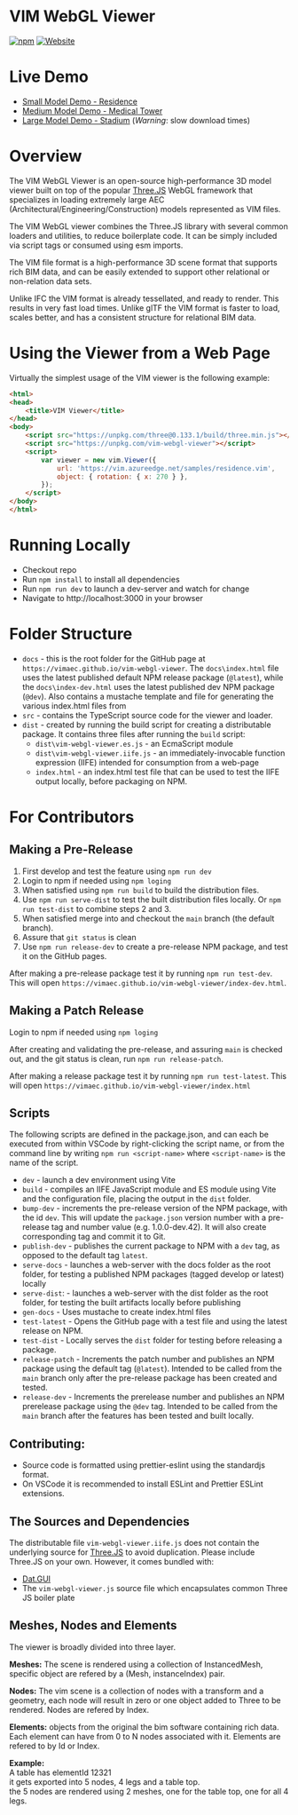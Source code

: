 # VIM WebGL Viewer 
[![npm](https://img.shields.io/npm/v/vim-webgl-viewer)](https://npmjs.com/package/vim-webgl-viewer)
[![Website](https://img.shields.io/website?url=https%3A%2F%2Fvimaec.github.io%2Fvim-webgl-viewer)](https://vimaec.github.io/vim-webgl-viewer/)

# Live Demo

* [Small Model Demo - Residence](https://vimaec.github.io/vim-webgl-viewer)
* [Medium Model Demo - Medical Tower](https://vimaec.github.io/vim-webgl-viewer?model=https://vim.azureedge.net/samples/skanska.vim)
* [Large Model Demo - Stadium](https://vimaec.github.io/vim-webgl-viewer?model=https://vim.azureedge.net/samples/stadium.vim) (*Warning*: slow download times)

# Overview

The VIM WebGL Viewer is an open-source high-performance 3D model viewer built on top of the popular 
[Three.JS](https://threejs.org) WebGL framework that specializes
in loading extremely large AEC (Architectural/Engineering/Construction)
models represented as VIM files.

The VIM WebGL viewer combines the Three.JS library with several common loaders and utilities, to reduce boilerplate code. It can be simply included via script tags or consumed using esm imports.

The VIM file format is a high-performance 3D scene format that supports rich BIM data, and can be easily extended to support 
other relational or non-relation data sets. 

Unlike IFC the VIM format is already tessellated, and ready to render. This results in very fast load times. Unlike glTF the VIM format is faster to load, scales better, and has a consistent structure for relational BIM data.

# Using the Viewer from a Web Page

Virtually the simplest usage of the VIM viewer is the following example: 

```html
<html>
<head>
    <title>VIM Viewer</title>
</head>
<body>
    <script src="https://unpkg.com/three@0.133.1/build/three.min.js"></script>
    <script src="https://unpkg.com/vim-webgl-viewer"></script>
    <script>
        var viewer = new vim.Viewer({
            url: 'https://vim.azureedge.net/samples/residence.vim',
            object: { rotation: { x: 270 } },
        });
    </script> 
</body>
</html>
```

# Running Locally

* Checkout repo
* Run `npm install` to install all dependencies
* Run `npm run dev` to launch a dev-server and watch for change 
* Navigate to http://localhost:3000 in your browser

# Folder Structure

* `docs` - this is the root folder for the GitHub page at `https://vimaec.github.io/vim-webgl-viewer`. The `docs\index.html` file uses 
the latest published default NPM release package (`@latest`), while the `docs\index-dev.html` uses the latest published dev NPM package (`@dev`). Also contains a mustache template and file for generating the various index.html files from 
* `src` - contains the TypeScript source code for the viewer and loader. 
* `dist` - created by running the build script for creating a 
distributable package. It contains three files after running the `build` script:
  * `dist\vim-webgl-viewer.es.js` - an EcmaScript module 
  * `dist\vim-webgl-viewer.iife.js` - an immediately-invocable function expression (IIFE) intended for consumption from a web-page
  * `index.html` - an index.html test file that can be used to test the IIFE output locally, before packaging on NPM. 

# For Contributors

## Making a Pre-Release

1. First develop and test the feature using `npm run dev`
2. Login to npm if needed using `npm loging`
2. When satisfied using `npm run build` to build the distribution files.
3. Use `npm run serve-dist` to test the built distribution files locally. Or `npm run test-dist` to combine steps 2 and 3. 
4. When satisfied merge into and checkout the `main` branch (the default branch). 
5. Assure that `git status` is clean 
6. Use `npm run release-dev` to create a pre-release NPM package, and test it on the GitHub pages. 

After making a pre-release package test it by running `npm run test-dev`. This will open `https://vimaec.github.io/vim-webgl-viewer/index-dev.html`.

## Making a Patch Release
Login to npm if needed using `npm loging`  

After creating and validating the pre-release, and assuring `main` is checked out, and the git status is clean, run `npm run release-patch`. 

After making a release package test it by running `npm run test-latest`. This will open `https://vimaec.github.io/vim-webgl-viewer/index.html`

## Scripts

The following scripts are defined in the package.json, and can each be 
executed from within VSCode by right-clicking the script name, or from the 
command line by writing `npm run <script-name>` where `<script-name>` is the name of the script. 

* `dev` - launch a dev environment using Vite
* `build` - compiles an IIFE JavaScript module and ES module using Vite and the configuration file, placing the output in the `dist` folder. 
* `bump-dev` - increments the pre-release version of the NPM package, with the id `dev`. This will update the `package.json` version number with a pre-release tag and number value (e.g. 1.0.0-dev.42). It will also create  corresponding tag and commit it to Git.
* `publish-dev` - publishes the current package to NPM with a `dev` tag, as opposed to the default tag `latest`.
* `serve-docs` - launches a web-server with the docs folder as the root folder, for testing a published NPM packages (tagged develop or latest) locally
* `serve-dist`: - launches a web-server with the dist folder as the root folder, for testing the built artifacts locally before publishing 
* `gen-docs` - Uses mustache to create index.html files
* `test-latest` - Opens the GitHub page with a test file and using the latest release on NPM. 
* `test-dist` - Locally serves the `dist` folder for testing before releasing a package.  
* `release-patch` - Increments the patch number and publishes an NPM package using the default tag (`@latest`). Intended to be called from the `main` branch only after the pre-release package has been created and tested.
* `release-dev` - Increments the prerelease number and publishes an NPM prerelease package using the `@dev` tag. Intended to be called from the `main` branch after the features has been tested and built locally. 

## Contributing:

* Source code is formatted using prettier-eslint using the standardjs format.
* On VSCode it is recommended to install ESLint and Prettier ESLint extensions.

## The Sources and Dependencies

The distributable file `vim-webgl-viewer.iife.js` does not contain the underlying source for [Three.JS](https://threejs.org) to avoid duplication. Please include Three.JS on your own. However, it comes bundled with:

* [Dat.GUI](https://github.com/dataarts/dat.gui)
* The `vim-webgl-viewer.js` source file which encapsulates common Three JS boiler plate

## Meshes, Nodes and Elements  
The viewer is broadly divided into three layer.  

**Meshes:** The scene is rendered using a collection of InstancedMesh, specific object are refered by a (Mesh, instanceIndex) pair.  

**Nodes:** The vim scene is a collection of nodes with a transform and a geometry, each node will result in zero or one object added to Three to be rendered. Nodes are refered by Index.  

**Elements:** objects from the original the bim software containing rich data. Each element can have from 0 to N nodes associated with it. Elements are refered to by Id or Index.  

**Example:**  
A table has elementId 12321  
it gets exported into 5 nodes, 4 legs and a table top.  
the 5 nodes are rendered using 2 meshes, one for the table top, one for all 4 legs.  



